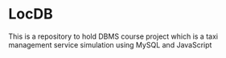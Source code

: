 # LocDB
This is a repository to hold DBMS course project which is a taxi management service simulation using MySQL and JavaScript
